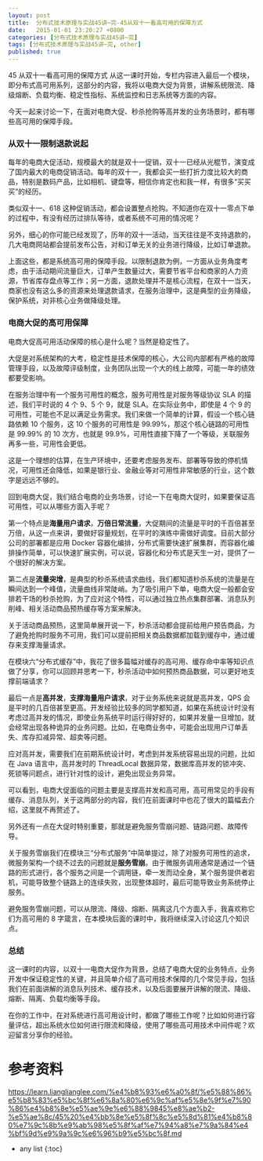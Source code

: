 ```yaml
---
layout: post
title:  分布式技术原理与实战45讲~完-45从双十一看高可用的保障方式
date:   2015-01-01 23:20:27 +0800
categories: [分布式技术原理与实战45讲~完]
tags: [分布式技术原理与实战45讲~完, other]
published: true
---
```




45 从双十一看高可用的保障方式
从这一课时开始，专栏内容进入最后一个模块，即分布式高可用系列，这部分的内容，我将以电商大促为背景，讲解系统限流、降级熔断、负载均衡、稳定性指标、系统监控和日志系统等方面的内容。

今天一起来讨论一下，在面对电商大促、秒杀抢购等高并发的业务场景时，都有哪些高可用的保障手段。

### 从双十一限制退款说起

每年的电商大促活动，规模最大的就是双十一促销，双十一已经从光棍节，演变成了国内最大的电商促销活动。每年的双十一，我都会买一些打折力度比较大的商品，特别是数码产品，比如相机、键盘等，相信你肯定也和我一样，有很多“买买买”的经历。

类似双十一、618 这种促销活动，都会设置整点抢购。不知道你在双十一零点下单的过程中，有没有经历过排队等待，或者系统不可用的情况呢？

另外，细心的你可能已经发现了，历年的双十一活动，当天往往是不支持退款的，几大电商网站都会提前发布公告，对和订单无关的业务进行降级，比如订单退款。

上面这些，都是系统高可用的保障手段。以限制退款为例，一方面从业务角度考虑，由于活动期间流量巨大，订单产生数量过大，需要节省平台和商家的人力资源，节省库存盘点等工作；另一方面，退款处理并不是核心流程，在双十一当天，商家也没有这么多的资源来处理退款请求，在服务治理中，这是典型的业务降级，保护系统，对非核心业务做降级处理。

### 电商大促的高可用保障

电商大促高可用活动保障的核心是什么呢？当然是稳定性了。

大促是对系统架构的大考，稳定性是技术保障的核心，大公司内部都有严格的故障管理手段，以及故障评级制度，业务团队出现一个大的线上故障，可能一年的绩效都要受影响。

在服务治理中有一个服务可用性的概念，服务可用性是对服务等级协议 SLA 的描述，我们平时说的 4 个 9、5 个 9，就是 SLA。在实际业务中，即使是 4 个 9 的可用性，可能也不足以满足业务需求。我们来做一个简单的计算，假设一个核心链路依赖 10 个服务，这 10 个服务的可用性是 99.99%，那这个核心链路的可用性是 99.99% 的 10 次方，也就是 99.9%，可用性直接下降了一个等级，关联服务再多一些，可用性会更低。

这是一个理想的估算，在生产环境中，还要考虑服务发布、部署等导致的停机情况，可用性还会降低，如果是银行业、金融业等对可用性非常敏感的行业，这个数字是远远不够的。

回到电商大促，我们结合电商的业务场景，讨论一下在电商大促时，如果要保证高可用性，可以从哪些方面入手呢？

第一个特点是**海量用户请求**，**万倍日常流量**，大促期间的流量是平时的千百倍甚至万倍，从这一点来讲，要做好容量规划，在平时的演练中需做好调度。目前大部分公司的部署都是应用 Docker 容器化编排，分布式需要快速扩展集群，而容器化编排操作简单，可以快速扩展实例，可以说，容器化和分布式是天生一对，提供了一个很好的解决方案。

第二点是**流量突增**，是典型的秒杀系统请求曲线，我们都知道秒杀系统的流量是在瞬间达到一个峰值，流量曲线非常陡峭。为了吸引用户下单，电商大促一般都会安排若干场的秒杀抢购，为了应对这个特性，可以通过独立热点集群部署、消息队列削峰、相关活动商品预热缓存等方案来解决。

关于活动商品预热，这里简单展开说一下，秒杀活动都会提前给用户预告商品，为了避免抢购时服务不可用，我们可以提前把相关商品数据都加载到缓存中，通过缓存来支撑海量请求。

在模块六“分布式缓存”中，我花了很多篇幅对缓存的高可用、缓存命中率等知识点做了分享，你可以回顾并思考一下，秒杀活动中如何预热商品数据，可以更好地支撑前端请求？

最后一点是**高并发**，**支撑海量用户请求**，对于业务系统来说就是高并发，QPS 会是平时的几百倍甚至更高。开发经验比较多的同学都知道，如果在系统设计时没有考虑过高并发的情况，即使业务系统平时运行得好好的，如果并发量一旦增加，就会经常出现各种诡异的业务问题。比如，在电商业务中，可能会出现用户订单丢失、库存扣减异常、超卖等问题。

应对高并发，需要我们在前期系统设计时，考虑到并发系统容易出现的问题，比如在 Java 语言中，高并发时的 ThreadLocal 数据异常，数据库高并发的锁冲突、死锁等问题点，进行针对性的设计，避免出现业务异常。

可以看到，电商大促面临的问题主要是支撑高并发和高可用，高可用常见的手段有缓存、消息队列，关于这两部分的内容，我们在前面课时中也花了很大的篇幅去介绍，这里就不再赘述了。

另外还有一点在大促时特别重要，那就是避免服务雪崩问题、链路问题、故障传导。

关于服务雪崩我们在模块三“分布式服务”中简单提过，除了对服务可用性的追求，微服务架构一个绕不过去的问题就是**服务雪崩**。由于微服务调用通常是通过一个链路的形式进行，各个服务之间是一个调用链，牵一发而动全身，某个服务提供者宕机，可能导致整个链路上的连续失败，出现整体超时，最后可能导致业务系统停止服务。

避免服务雪崩问题，可以从限流、降级、熔断、隔离这几个方面入手，我喜欢称它们为高可用的 8 字箴言，在本模块后面的课时中，我将继续深入讨论这几个知识点。

### 总结

这一课时的内容，以双十一电商大促作为背景，总结了电商大促的业务特点，业务开发中保证稳定性的关键，并且简单介绍了高可用技术保障的几个常见手段，包括我们在前面讲解的消息队列技术、缓存技术，以及后面要展开讲解的限流、降级、熔断、隔离、负载均衡等手段。

在你的工作中，在对系统进行高可用设计时，都做了哪些工作呢？比如如何进行容量评估，超出系统水位如何进行限流和降级，使用了哪些高可用技术中间件呢？欢迎留言分享你的经验。




# 参考资料

https://learn.lianglianglee.com/%e4%b8%93%e6%a0%8f/%e5%88%86%e5%b8%83%e5%bc%8f%e6%8a%80%e6%9c%af%e5%8e%9f%e7%90%86%e4%b8%8e%e5%ae%9e%e6%88%9845%e8%ae%b2-%e5%ae%8c/45%20%e4%bb%8e%e5%8f%8c%e5%8d%81%e4%b8%80%e7%9c%8b%e9%ab%98%e5%8f%af%e7%94%a8%e7%9a%84%e4%bf%9d%e9%9a%9c%e6%96%b9%e5%bc%8f.md

* any list
{:toc}
